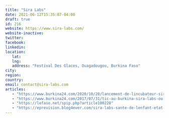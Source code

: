 ```yaml
---
title: "Sira Labs"
date: 2021-06-12T15:35:07-04:00
draft: true
id: 216
website: https://www.sira-labs.com/
website-inactive: 
twitter: 
facebook: 
linkedin: 
location: 
   lat: 
   lng: 
   address: "Festival Des Glaces, Ouagadougou, Burkina Faso"
city: 
region: 
country: 
email: contact@sira-labs.com
articles:
   - "https://www.burkina24.com/2020/10/28/lancement-de-lincubateur-sira-labs-a-bobo-dioulasso-des-opportunites-de-creation-dentreprises-numeriques-pour-tous/"
   - "https://www.burkina24.com/2017/07/31/tic-au-burkina-sira-labs-ou-la-route-du-developpement/"
   - "https://lefaso.net/spip.php?article100228"
   - "https://eprevision.blog4ever.com/sira-labs-sante-de-lenfant-etat-des-lieux-au-burkina-faso-et-transformation-digitale"
---
```


